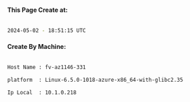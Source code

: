 
   
#### This Page Create at:

```bash

2024-05-02 - 18:51:15 UTC

```

#### Create By Machine:

```bash

Host Name : fv-az1146-331

platform  : Linux-6.5.0-1018-azure-x86_64-with-glibc2.35

Ip Local  : 10.1.0.218

```

